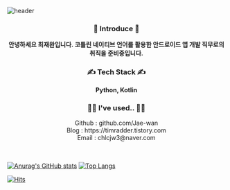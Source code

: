 <!--
      ## 참고한 사이트##
메인 배너 : https://github.com/kyechan99/capsule-render
각종 뱃지 : Shields.io 랑 Simple Icons 참고해서 뱃지, 뱃지아이콘 넣어줘야함
방문자 수 뱃지 : https://hits.seeyoufarm.com/
통계 카드 https://github.com/anuraghazra/github-readme-stats

-->

<!-- 메인 배너 -->
![header](https://capsule-render.vercel.app/api?type=slice&color=6c459c&fontColor=ffffff&height=300&text=JJANG%20DEUK&fontSize=65&animation=fadeIn&rotate=19&fontAlign=66&fontAlignY=40)

<div align=center>
      <h3> 🙌 Introduce 🙌 </h3>
      <b> 안녕하세요 최재완입니다. 코틀린 네이티브 언어를 활용한 안드로이드 앱 개발 직무로의 취직을 준비중입니다. </b>
      <br>
      <h3> ✍ Tech Stack ✍ </h3>
      <b> Python, Kotlin </b><br>
      <h3> 🐱‍🏍 I've used.. 🐱‍🏍 </h3>
      Github : github.com/Jae-wan <br>
      Blog : https://timradder.tistory.com <br>
      Email : chlcjw3@naver.com <br>
</div>
<br>
<br>

<!-- github 커밋 수 등 통계 --> <!-- most used languages -->
[![Anurag's GitHub stats](https://github-readme-stats.vercel.app/api?username=Jae-wan&show_icons=true&text_color=ffffff&theme=material-palenight&border_radius=20&line_height=40&include_all_commits=true)](https://github.com/anuraghazra/github-readme-stats)
[![Top Langs](https://github-readme-stats.vercel.app/api/top-langs/?username=Jae-wan&border_color=ffffff&title_color=c792ea&text_color=ffffff&bg_color=292d3e&border_radius=20)](https://github.com/anuraghazra/github-readme-stats)



<!-- Visitor -->
[![Hits](https://hits.seeyoufarm.com/api/count/incr/badge.svg?url=https%3A%2F%2Fgithub.com%2Fgjbae1212%2Fhit-counter&count_bg=%23669145&title_bg=%2344A832&icon=android.svg&icon_color=%23F5F5F5&title=Visitor&edge_flat=true)](https://hits.seeyoufarm.com)

<!--
**Jae-wan/Jae-wan** is a ✨ _special_ ✨ repository because its `README.md` (this file) appears on your GitHub profile.

Here are some ideas to get you started:

- 🔭 I’m currently working on ...
- 🌱 I’m currently learning ...
- 👯 I’m looking to collaborate on ...
- 🤔 I’m looking for help with ...
- 💬 Ask me about ...
- 📫 How to reach me: ...
- 😄 Pronouns: ...
- ⚡ Fun fact: ...
-->
